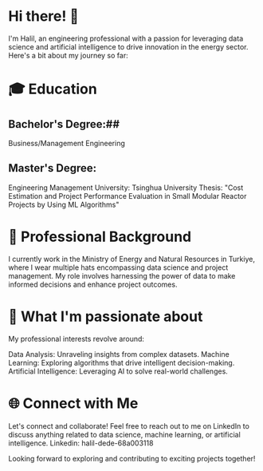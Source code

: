 # Hi there! 👋
I'm Halil, an engineering professional with a passion for leveraging data science and artificial intelligence to drive innovation in the energy sector. Here's a bit about my journey so far:

# 🎓 Education
## Bachelor's Degree:## 
Business/Management Engineering

## Master's Degree: ## 
Engineering Management
University: Tsinghua University
Thesis: "Cost Estimation and Project Performance Evaluation in Small Modular Reactor Projects by Using ML Algorithms"

# 💼 Professional Background
I currently work in the Ministry of Energy and Natural Resources in Turkiye, where I wear multiple hats encompassing data science and project management. My role involves harnessing the power of data to make informed decisions and enhance project outcomes.

# 🚀 What I'm passionate about
My professional interests revolve around:

Data Analysis: Unraveling insights from complex datasets.
Machine Learning:  Exploring algorithms that drive intelligent decision-making.
Artificial Intelligence:  Leveraging AI to solve real-world challenges.

# 🌐 Connect with Me
Let's connect and collaborate! Feel free to reach out to me on LinkedIn to discuss anything related to data science, machine learning, or artificial intelligence.
Linkedin: halil-dede-68a003118

Looking forward to exploring and contributing to exciting projects together!
